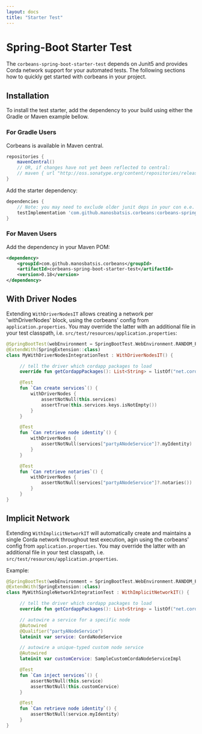 ```yaml
---
layout: docs
title: "Starter Test"
---
```


# Spring-Boot Starter Test

The `corbeans-spring-boot-starter-test` depends on Junit5 and provides Corda network support for your automated tests.
The following sections how to quickly get started with corbeans in your project.

## Installation

To install the test starter, add the dependency to your build  using either the Gradle or Maven example bellow.

### For Gradle Users

Corbeans is available in Maven central.

```groovy
repositories {
	mavenCentral()
	// OR, if changes have not yet been reflected to central:
	// maven { url "http://oss.sonatype.org/content/repositories/releases/" }
}
```

Add the starter dependency:

```groovy
dependencies {
	// Note: you may need to exclude older junit deps in your con e.e. exclude group: 'junit', module: 'junit'
	testImplementation 'com.github.manosbatsis.corbeans:corbeans-spring-boot-starter-test:0.18'
}

```

### For Maven Users


Add the dependency in your Maven POM:

```xml
<dependency>
	<groupId>com.github.manosbatsis.corbeans</groupId>
	<artifactId>corbeans-spring-boot-starter-test</artifactId>
	<version>0.18</version>
</dependency>
```
 
## With Driver Nodes

Extending `WithDriverNodesIT` allows creating a network per 'withDriverNodes' block, using the corbeans' 
config from `application.properties`. You may override the latter with an additional file in your test classpath, 
i.e. `src/test/resources/application.properties`:


```kotlin
@SpringBootTest(webEnvironment = SpringBootTest.WebEnvironment.RANDOM_PORT)
@ExtendWith(SpringExtension::class)
class MyWithDriverNodesIntegrationTest : WithDriverNodesIT() {

     // tell the driver which cordapp packages to load
     override fun getCordappPackages(): List<String> = listOf("net.corda.finance")

     @Test
     fun `Can create services`() {
         withDriverNodes {
             assertNotNull(this.services)
             assertTrue(this.services.keys.isNotEmpty())
         }
     }

     @Test
     fun `Can retrieve node identity`() {
         withDriverNodes {
             assertNotNull(services["partyANodeService"]?.myIdentity)
         }
     }

     @Test
     fun `Can retrieve notaries`() {
         withDriverNodes {
             assertNotNull(services["partyANodeService"]?.notaries())
         }
     }
}
```

## Implicit Network

Extending `WithImplicitNetworkIT` will automatically create and maintains a single Corda network throughout test execution,
agin using the corbeans' config from `application.properties`. You may override the latter with an
additional file in your test classpath, i.e. `src/test/resources/application.properties`.

Example:

```kotlin
@SpringBootTest(webEnvironment = SpringBootTest.WebEnvironment.RANDOM_PORT)
@ExtendWith(SpringExtension::class)
class MyWithSingleNetworkIntegrationTest : WithImplicitNetworkIT() {

     // tell the driver which cordapp packages to load
     override fun getCordappPackages(): List<String> = listOf("net.corda.finance")

     // autowire a service for a specific node
     @Autowired
     @Qualifier("partyANodeService")
     lateinit var service: CordaNodeService

     // autowire a unique-typed custom node service
     @Autowired
     lateinit var customCervice: SampleCustomCordaNodeServiceImpl

     @Test
     fun `Can inject services`() {
         assertNotNull(this.service)
         assertNotNull(this.customCervice)
     }

     @Test
     fun `Can retrieve node identity`() {
         assertNotNull(service.myIdentity)
     }
}
```